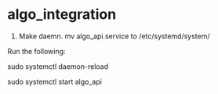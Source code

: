 # algo_integration

1. Make daemn.
mv algo_api.service to /etc/systemd/system/

Run the following:

sudo systemctl daemon-reload

sudo systemctl start algo_api
